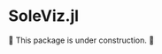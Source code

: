 # SoleViz.jl

<!--
[![Stable](https://img.shields.io/badge/docs-stable-blue.svg)](https://aclai-lab.github.io/SoleViz.jl/stable)
[![Dev](https://img.shields.io/badge/docs-dev-blue.svg)](https://aclai-lab.github.io/SoleViz.jl/dev)
[![Build Status](https://api.cirrus-ci.com/github/aclai-lab/SoleViz.jl.svg?branch=main)](https://cirrus-ci.com/github/aclai-lab/SoleViz.jl)
[![Coverage](https://codecov.io/gh/aclai-lab/SoleViz.jl/branch/main/graph/badge.svg)](https://codecov.io/gh/aclai-lab/SoleViz.jl)
[![Coverage](https://coveralls.io/repos/github/aclai-lab/SoleViz.jl/badge.svg?branch=main)](https://coveralls.io/github/aclai-lab/SoleViz.jl?branch=main)
 -->

🚧 This package is under construction. 🚧
